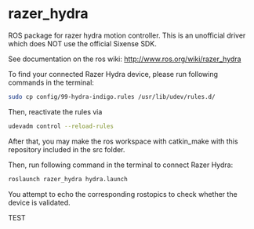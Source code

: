 razer_hydra
===============

ROS package for razer hydra motion controller. 
This is an unofficial driver which does NOT use the official Sixense SDK.

See documentation on the ros wiki: http://www.ros.org/wiki/razer_hydra

To find your connected Razer Hydra device, please run following commands in the terminal:

```bash
sudo cp config/99-hydra-indigo.rules /usr/lib/udev/rules.d/
```

Then, reactivate the rules via

```bash
udevadm control --reload-rules
```

After that, you may make the ros workspace with catkin_make with this repository included in the src folder.

Then, run following command in the terminal to connect Razer Hydra:

```bash
roslaunch razer_hydra hydra.launch
```

You attempt to echo the corresponding rostopics to check whether the device is validated.

TEST 

